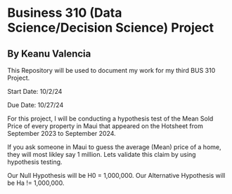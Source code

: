 <h1>Business 310 (Data Science/Decision Science) Project</h1>
<h2>By Keanu Valencia</h2>

<p>This Repository will be used to document my work for my third BUS 310 Project.</p>

<p>Start Date: 10/2/24</p>

<P>Due Date: 10/27/24</P>

<p>For this project, I will be conducting a hypothesis test of the Mean Sold Price of every property in Maui that appeared on the Hotsheet from September 2023 to September 2024.<p>

<p>If you ask someone in Maui to guess the average (Mean) price of a home, they will most likley say 1 million. Lets validate this claim by using hypothesis testing.</p>
<p>Our Null Hypothesis will be H0 = 1,000,000. Our Alternative Hypothesis will be Ha != 1,000,000.</p>
